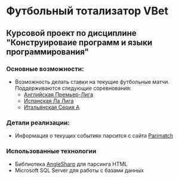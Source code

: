 # Футбольный тотализатор VBet
## Курсовой проект по дисциплине "Конструироваие программ и языки программирования"

### Основные возможности:
- Возможность делать ставки на текущие футбольные матчи. Поддерживаются следующие соревнования:
  - [Английская Премьер-Лига](https://ru.wikipedia.org/wiki/%D0%90%D0%BD%D0%B3%D0%BB%D0%B8%D0%B9%D1%81%D0%BA%D0%B0%D1%8F_%D0%9F%D1%80%D0%B5%D0%BC%D1%8C%D0%B5%D1%80-%D0%BB%D0%B8%D0%B3%D0%B0)
  - [Испанская Ла Лига](https://ru.wikipedia.org/wiki/%D0%A7%D0%B5%D0%BC%D0%BF%D0%B8%D0%BE%D0%BD%D0%B0%D1%82_%D0%98%D1%81%D0%BF%D0%B0%D0%BD%D0%B8%D0%B8_%D0%BF%D0%BE_%D1%84%D1%83%D1%82%D0%B1%D0%BE%D0%BB%D1%83)
  - [Итальянская Серия А](https://ru.wikipedia.org/wiki/%D0%A7%D0%B5%D0%BC%D0%BF%D0%B8%D0%BE%D0%BD%D0%B0%D1%82_%D0%98%D1%82%D0%B0%D0%BB%D0%B8%D0%B8_%D0%BF%D0%BE_%D1%84%D1%83%D1%82%D0%B1%D0%BE%D0%BB%D1%83_(%D0%A1%D0%B5%D1%80%D0%B8%D1%8F_A))

### Детали реализации:
- Информация о текущих событиях парсится с сайта [Parimatch](https://www.parimatch.by/)
  
### Использованные технологии
- Библиотека [AngleSharp](https://www.google.by/search?q=AngleSharp&oq=AngleSharp&aqs=chrome..69i57j0l5.3046j0j7&sourceid=chrome&ie=UTF-8) для парсинга HTML
- Microsoft SQL Server для работы с базами данных
